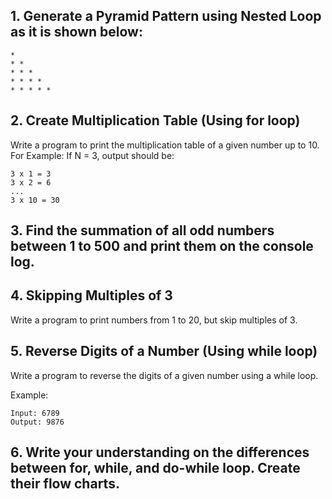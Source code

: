 ## 1. Generate a Pyramid Pattern using Nested Loop as it is shown below:

```
*
* *
* * *
* * * *
* * * * *

```

## 2. Create Multiplication Table (Using for loop)

Write a program to print the multiplication table of a given number up to 10.
For Example: If N = 3, output should be:

```
3 x 1 = 3
3 x 2 = 6
...
3 x 10 = 30

```

## 3. Find the summation of all odd numbers between 1 to 500 and print them on the console log.

## 4. Skipping Multiples of 3

Write a program to print numbers from 1 to 20, but skip multiples of 3.

## 5. Reverse Digits of a Number (Using while loop)

Write a program to reverse the digits of a given number using a while loop.

Example:

```
Input: 6789
Output: 9876

```

## 6. Write your understanding on the differences between for, while, and do-while loop. Create their flow charts.